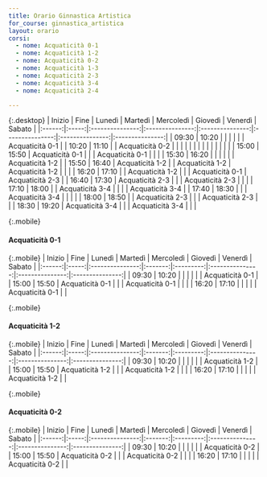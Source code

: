 ```yaml
---
title: Orario Ginnastica Artistica
for_course: ginnastica_artistica
layout: orario
corsi:
  - nome: Acquaticità 0-1
  - nome: Acquaticità 1-2
  - nome: Acquaticità 0-2
  - nome: Acquaticità 1-3
  - nome: Acquaticità 2-3
  - nome: Acquaticità 3-4
  - nome: Acquaticità 2-4

---
```

{:.desktop}
| Inizio | Fine  |     Lunedì      |     Martedì     |    Mercoledì    |     Giovedì     |     Venerdì     |     Sabato      |
|:------:|:-----:|:---------------:|:---------------:|:---------------:|:---------------:|:---------------:|:---------------:|
| 09:30  | 10:20 |                 |                 |                 |                 |                 | Acquaticità 0-1 |
| 10:20  | 11:10 |                 | Acquaticità 0-2 |                 |                 |                 |                 |
|        |       |                 |                 |                 |                 |                 |                 |
| 15:00  | 15:50 | Acquaticità 0-1 |                 |                 | Acquaticità 0-1 |                 |                 |
| 15:30  | 16:20 |                 |                 |                 |                 |                 | Acquaticità 1-2 |
| 15:50  | 16:40 | Acquaticità 1-2 |                 | Acquaticità 1-2 | Acquaticità 1-2 |                 |                 |
| 16:20  | 17:10 |                 | Acquaticità 1-2 |                 |                 | Acquaticità 0-1 | Acquaticità 2-3 |
| 16:40  | 17:30 | Acquaticità 2-3 |                 |                 | Acquaticità 2-3 |                 |                 |
| 17:10  | 18:00 |                 | Acquaticità 3-4 |                 |                 |                 | Acquaticità 3-4 |
| 17:40  | 18:30 |                 |                 | Acquaticità 3-4 |                 |                 |                 |
| 18:00  | 18:50 |                 | Acquaticità 2-3 |                 |                 | Acquaticità 2-3 |                 |
| 18:30  | 19:20 | Acquaticità 3-4 |                 |                 | Acquaticità 3-4 |                 |                 |



{:.mobile}
#### Acquaticità 0-1

{:.mobile}
| Inizio | Fine  |     Lunedì      | Martedì | Mercoledì |     Giovedì     |     Venerdì     |     Sabato      |
|:------:|:-----:|:---------------:|:-------:|:---------:|:---------------:|:---------------:|:---------------:|
| 09:30  | 10:20 |                 |         |           |                 |                 | Acquaticità 0-1 |
| 15:00  | 15:50 | Acquaticità 0-1 |         |           | Acquaticità 0-1 |                 |                 |
| 16:20  | 17:10 |                 |         |           |                 | Acquaticità 0-1 |                 |

{:.mobile}
#### Acquaticità 1-2

{:.mobile}
| Inizio | Fine  |     Lunedì      | Martedì | Mercoledì |     Giovedì     |     Venerdì     |     Sabato      |
|:------:|:-----:|:---------------:|:-------:|:---------:|:---------------:|:---------------:|:---------------:|
| 09:30  | 10:20 |                 |         |           |                 |                 | Acquaticità 1-2 |
| 15:00  | 15:50 | Acquaticità 1-2 |         |           | Acquaticità 1-2 |                 |                 |
| 16:20  | 17:10 |                 |         |           |                 | Acquaticità 1-2 |                 |

{:.mobile}
#### Acquaticità 0-2

{:.mobile}
| Inizio | Fine  |     Lunedì      | Martedì | Mercoledì |     Giovedì     |     Venerdì     |     Sabato      |
|:------:|:-----:|:---------------:|:-------:|:---------:|:---------------:|:---------------:|:---------------:|
| 09:30  | 10:20 |                 |         |           |                 |                 | Acquaticità 0-2 |
| 15:00  | 15:50 | Acquaticità 0-2 |         |           | Acquaticità 0-2 |                 |                 |
| 16:20  | 17:10 |                 |         |           |                 | Acquaticità 0-2 |                 |
